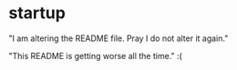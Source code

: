 # startup

"I am altering the README file. Pray I do not alter it again."

"This README is getting worse all the time." :(
